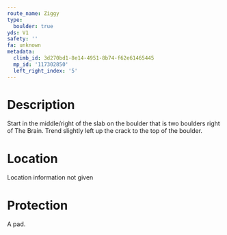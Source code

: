 ```yaml
---
route_name: Ziggy
type:
  boulder: true
yds: V1
safety: ''
fa: unknown
metadata:
  climb_id: 3d270bd1-8e14-4951-8b74-f62e61465445
  mp_id: '117302850'
  left_right_index: '5'
---
```

# Description
Start in the middle/right of the slab on the boulder that is two boulders right of The Brain. Trend slightly left up the crack to the top of the boulder.

# Location
Location information not given

# Protection
A pad.
